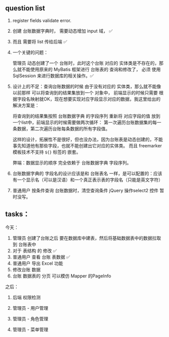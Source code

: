 ## question list

1. register fields validate error.

1. 创建 台账数据字典时， 需要动态增加 input 域， ✅
1. 而且 需要将 list 传给后端 ✅

1. 一个关键的问题：
    
    管理员 动态创建了一个 台账时，此时这个台账 对应的 实体类是不存在的，那么就不能使用原来的 MyBatis 框架进行 台账表的 查询和修改了，
    必须 使用 SqlSession 来进行数据库的相关操作。✅
    
1. 设计上的不足：查询台账数据的时候 由于没有对应的 实体类，那么就不能像 以前那样 可以将查询到的结果集放到一个 对象中，
前端显示的时候只需要 根据字段名映射就OK，现在想要实现对应字段显示对应的数据，我这里给出的解决方案是：
    
    将查询到的结果集按照 台账数据字典 的字段序列 重新将 对应字段的值 放到一个list中，前端显示的时候需要做两次循环：
    第一次遍历台账数据集的每一条数据，第二次遍历台账每条数据的所有字段值。
    
    这样的设计，拓展性不是很好，但也没办法，因为台账表是动态创建的，不能事先知道他有那些字段，也就不能创建出它对应的实体类。
    而且 freemarker 模板技术不支持 `${}` 标签的 嵌套。
    
    弊端：数据显示的顺序 完全依赖于 台账数据字典 字段序列。
    
1. 台账数据字典的 字段名的设计应该是和 台账表名 一样，是可以配置的：应该有一个显示名（可以是汉语）和一个真正表示表的字段名（只能是英文字符）

1. 普通用户 按条件查询 台账数据时，清空查询条件 jQuery 操作select2 控件 暂时没写。

## tasks：

今天：

1. 管理员 创建了台账之后 要在数据库中建表，然后将基础数据表中的数据拉取到 台账表中
2. 对于 表结构 的 修改   ✅
3. 普通用户 查看 台账 表数据  ✅
4. 普通用户 导出 Excel 功能
5. 修改台账 数据
6. 台账 数据表的 分页  可以模仿 Mapper 的PageInfo

之后：

1. 后端 权限检测

1. 管理员 - 用户管理
1. 管理员 - 角色管理
1. 管理员 - 菜单管理